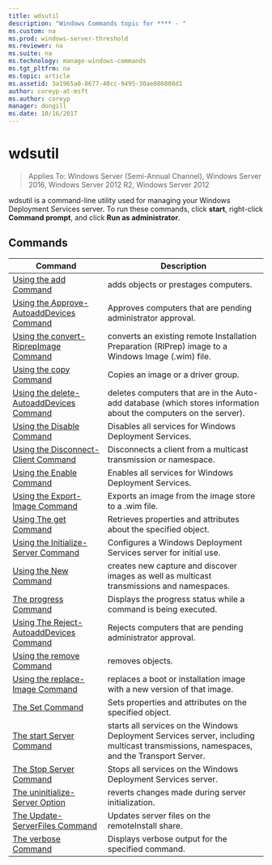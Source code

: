 ```yaml
---
title: wdsutil
description: "Windows Commands topic for **** - "
ms.custom: na
ms.prod: windows-server-threshold
ms.reviewer: na
ms.suite: na
ms.technology: manage-windows-commands
ms.tgt_pltfrm: na
ms.topic: article
ms.assetid: 3a1965a0-8677-40cc-9495-30ae806808d1
author: coreyp-at-msft
ms.author: coreyp
manager: dongill
ms.date: 10/16/2017
---
```

# wdsutil

>Applies To: Windows Server (Semi-Annual Channel), Windows Server 2016, Windows Server 2012 R2, Windows Server 2012

wdsutil is a command-line utility used for managing your Windows Deployment Services server. To run these commands, click **start**, right-click **Command prompt**, and click **Run as administrator**.  
## Commands  
|Command|Description|  
|------|--------|  
|[Using the add Command](using-the-add-command.md)|adds objects or prestages computers.|  
|[Using the Approve-AutoaddDevices Command](using-the-approve-autoadddevices-command.md)|Approves computers that are pending administrator approval.|  
|[Using the convert-RiprepImage Command](using-the-convert-riprepimage-command.md)|converts an existing remote Installation Preparation (RIPrep) image to a Windows Image (.wim) file.|  
|[Using the copy Command](using-the-copy-command.md)|Copies an image or a driver group.|  
|[Using the delete-AutoaddDevices Command](using-the-delete-autoadddevices-command.md)|deletes computers that are in the Auto-add database (which stores information about the computers on the server).|  
|[Using the Disable Command](using-the-disable-command.md)|Disables all services for Windows Deployment Services.|  
|[Using the Disconnect-Client Command](using-the-disconnect-client-command.md)|Disconnects a client from a multicast transmission or namespace.|  
|[Using the Enable Command](using-the-enable-command.md)|Enables all services for Windows Deployment Services.|  
|[Using the Export-Image Command](using-the-export-image-command.md)|Exports an image from the image store to a .wim file.|  
|[Using The get Command](using-the-get-command.md)|Retrieves properties and attributes about the specified object.|  
|[Using the Initialize-Server Command](using-the-initialize-server-command.md)|Configures a Windows Deployment Services server for initial use.|  
|[Using the New Command](using-the-new-command.md)|creates new capture and discover images as well as multicast transmissions and namespaces.|  
|[The progress Command](the-progress-command.md)|Displays the progress status while a command is being executed.|  
|[Using The Reject-AutoaddDevices Command](using-the-reject-autoadddevices-command.md)|Rejects computers that are pending administrator approval.|  
|[Using the remove Command](using-the-remove-command.md)|removes objects.|  
|[Using the replace-Image Command](using-the-replace-image-command.md)|replaces a boot or installation image with a new version of that image.|  
|[The Set Command](the-set-command.md)|Sets properties and attributes on the specified object.|  
|[The start Server Command](the-start-server-command.md)|starts all services on the Windows Deployment Services server, including multicast transmissions, namespaces, and the Transport Server.|  
|[The Stop Server Command](the-stop-server-command.md)|Stops all services on the Windows Deployment Services server.|  
|[The uninitialize-Server Option](the-uninitialize-server-option.md)|reverts changes made during server initialization.|  
|[The Update-ServerFiles Command](the-update-serverfiles-command.md)|Updates server files on the remoteInstall share.|  
|[The verbose Command](the-verbose-command.md)|Displays verbose output for the specified command.|  
